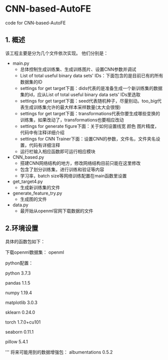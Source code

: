 # CNN-based-AutoFE
code for CNN-based-AutoFE

## 1. 概述

该工程主要是分为几个文件依次实现。
他们分别是：
* main.py
  * 总体控制生成训练集、生成训练图片、设置CNN参数并调试
  * List of total useful binary data sets' IDs：下面包含的是目前已有的所有数据集的ID
  * settings for get target下面：dids代表的是准备生成一个新训练集的数据集的id，应从List of total useful binary data sets' IDs里选取
  * settings for get target下面：seed代表随机种子，尽量别动。too_big代表生成训练集允许的最大样本采样数量(太大会很慢)
  * settings for get target下面：transformations代表你要生成哪些变换的训练集，如果改动了，transformations也要相应改动
  * settings for generate figure下面：关于如何设置线宽  颜色  图片精度， 代码中有注释详细介绍
  * settings for CNN Trainer下面：设置CNN的参数，文件名，文件夹名设置，代码有详细注释
  * 运行栏输入相应函数即可运行相应模块
* CNN_based.py
  * 搭建CNN网络结构的地方，修改网络结构目前只能在这里修改
  * 包含了划分训练集，进行训练和验证等内容
  * 学习率，batch size等网络训练配置在main函数里设置
* get_target4.py
  * 生成新训练集的文件
* generate_feature_try.py
  * 生成图的文件
* data.py
  * 最开始从openml官网下载数据的文件
  
## 2.环境设置

具体的函数包如下：

下载openml数据集：
openml

python配置：

python 3.7.3

pandas 1.1.5

numpy  1.19.4

matplotlib  3.0.3

sklearn   0.24.0

torch   1.7.0+cu101

seaborn   0.11.1

pillow   5.4.1

'''
将来可能用到的数据增强包：
albumentations   0.5.2
```
